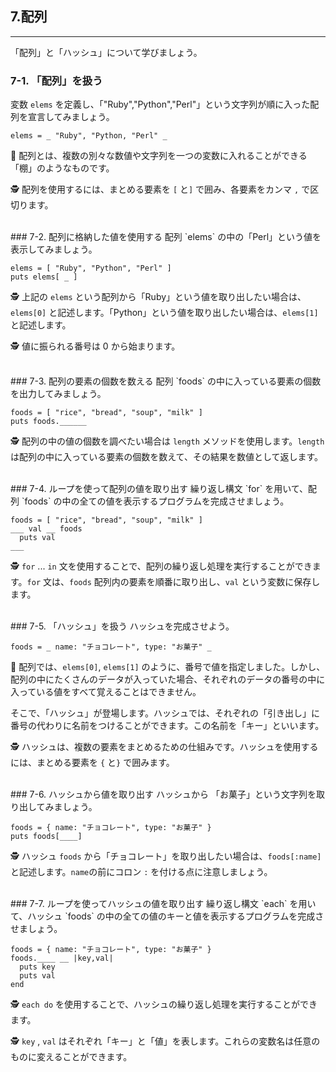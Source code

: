 ## 7.配列

-----
「配列」と「ハッシュ」について学びましょう。

### 7-1. 「配列」を扱う
変数 `elems` を定義し、「"Ruby","Python","Perl"」という文字列が順に入った配列を宣言してみましょう。

```
elems = _ "Ruby", "Python, "Perl" _
```

💁 配列とは、複数の別々な数値や文字列を一つの変数に入れることができる「棚」のようなものです。

🕵 配列を使用するには、まとめる要素を `[` と`]` で囲み、各要素をカンマ `,` で区切ります。


<br />
### 7-2. 配列に格納した値を使用する
配列 `elems` の中の「Perl」という値を表示してみましょう。

```
elems = [ "Ruby", "Python", "Perl" ]
puts elems[ _ ]
```

🕵 上記の `elems` という配列から「Ruby」という値を取り出したい場合は、`elems[0]` と記述します。「Python」という値を取り出したい場合は、`elems[1]` と記述します。

🕵 値に振られる番号は 0 から始まります。


<br />
### 7-3. 配列の要素の個数を数える
配列 `foods` の中に入っている要素の個数を出力してみましょう。

```
foods = [ "rice", "bread", "soup", "milk" ]
puts foods.______
```

🕵 配列の中の値の個数を調べたい場合は `length` メソッドを使用します。`length` は配列の中に入っている要素の個数を数えて、その結果を数値として返します。


<br />
### 7-4. ループを使って配列の値を取り出す
繰り返し構文 `for` を用いて、配列 `foods` の中の全ての値を表示するプログラムを完成させましょう。

```
foods = [ "rice", "bread", "soup", "milk" ]
___ val __ foods
  puts val
___
```

🕵 `for` ... `in` 文を使用することで、配列の繰り返し処理を実行することができます。`for` 文は、`foods` 配列内の要素を順番に取り出し、`val` という変数に保存します。


<br />
### 7-5. 「ハッシュ」を扱う
ハッシュを完成させよう。

```
foods = _ name: "チョコレート", type: "お菓子" _
```

💁 配列では、`elems[0]`, `elems[1]` のように、番号で値を指定しました。しかし、配列の中にたくさんのデータが入っていた場合、それぞれのデータの番号の中に入っている値をすべて覚えることはできません。

そこで、「ハッシュ」が登場します。ハッシュでは、それぞれの「引き出し」に番号の代わりに名前をつけることができます。この名前を「キー」といいます。

🕵 ハッシュは、複数の要素をまとめるための仕組みです。ハッシュを使用するには、まとめる要素を `{` と`}` で囲みます。


<br />
### 7-6. ハッシュから値を取り出す
ハッシュから 「お菓子」という文字列を取り出してみましょう。

```
foods = { name: "チョコレート", type: "お菓子" }
puts foods[____]
```

🕵 ハッシュ `foods` から「チョコレート」を取り出したい場合は、`foods[:name]` と記述します。`name`の前にコロン `:` を付ける点に注意しましょう。


<br />
### 7-7. ループを使ってハッシュの値を取り出す
繰り返し構文 `each` を用いて、ハッシュ `foods` の中の全ての値のキーと値を表示するプログラムを完成させましょう。

```
foods = { name: "チョコレート", type: "お菓子" }
foods.____ __ |key,val|
  puts key
  puts val
end
```

🕵 `each do` を使用することで、ハッシュの繰り返し処理を実行することができます。

🕵 `key` , `val` はそれぞれ「キー」と「値」を表します。これらの変数名は任意のものに変えることができます。

